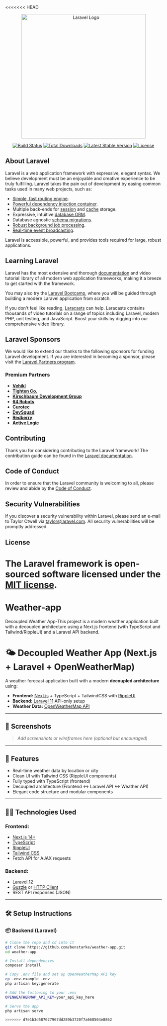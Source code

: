 <<<<<<< HEAD
<p align="center"><a href="https://laravel.com" target="_blank"><img src="https://raw.githubusercontent.com/laravel/art/master/logo-lockup/5%20SVG/2%20CMYK/1%20Full%20Color/laravel-logolockup-cmyk-red.svg" width="400" alt="Laravel Logo"></a></p>

<p align="center">
<a href="https://github.com/laravel/framework/actions"><img src="https://github.com/laravel/framework/workflows/tests/badge.svg" alt="Build Status"></a>
<a href="https://packagist.org/packages/laravel/framework"><img src="https://img.shields.io/packagist/dt/laravel/framework" alt="Total Downloads"></a>
<a href="https://packagist.org/packages/laravel/framework"><img src="https://img.shields.io/packagist/v/laravel/framework" alt="Latest Stable Version"></a>
<a href="https://packagist.org/packages/laravel/framework"><img src="https://img.shields.io/packagist/l/laravel/framework" alt="License"></a>
</p>

## About Laravel

Laravel is a web application framework with expressive, elegant syntax. We believe development must be an enjoyable and creative experience to be truly fulfilling. Laravel takes the pain out of development by easing common tasks used in many web projects, such as:

- [Simple, fast routing engine](https://laravel.com/docs/routing).
- [Powerful dependency injection container](https://laravel.com/docs/container).
- Multiple back-ends for [session](https://laravel.com/docs/session) and [cache](https://laravel.com/docs/cache) storage.
- Expressive, intuitive [database ORM](https://laravel.com/docs/eloquent).
- Database agnostic [schema migrations](https://laravel.com/docs/migrations).
- [Robust background job processing](https://laravel.com/docs/queues).
- [Real-time event broadcasting](https://laravel.com/docs/broadcasting).

Laravel is accessible, powerful, and provides tools required for large, robust applications.

## Learning Laravel

Laravel has the most extensive and thorough [documentation](https://laravel.com/docs) and video tutorial library of all modern web application frameworks, making it a breeze to get started with the framework.

You may also try the [Laravel Bootcamp](https://bootcamp.laravel.com), where you will be guided through building a modern Laravel application from scratch.

If you don't feel like reading, [Laracasts](https://laracasts.com) can help. Laracasts contains thousands of video tutorials on a range of topics including Laravel, modern PHP, unit testing, and JavaScript. Boost your skills by digging into our comprehensive video library.

## Laravel Sponsors

We would like to extend our thanks to the following sponsors for funding Laravel development. If you are interested in becoming a sponsor, please visit the [Laravel Partners program](https://partners.laravel.com).

### Premium Partners

- **[Vehikl](https://vehikl.com/)**
- **[Tighten Co.](https://tighten.co)**
- **[Kirschbaum Development Group](https://kirschbaumdevelopment.com)**
- **[64 Robots](https://64robots.com)**
- **[Curotec](https://www.curotec.com/services/technologies/laravel/)**
- **[DevSquad](https://devsquad.com/hire-laravel-developers)**
- **[Redberry](https://redberry.international/laravel-development/)**
- **[Active Logic](https://activelogic.com)**

## Contributing

Thank you for considering contributing to the Laravel framework! The contribution guide can be found in the [Laravel documentation](https://laravel.com/docs/contributions).

## Code of Conduct

In order to ensure that the Laravel community is welcoming to all, please review and abide by the [Code of Conduct](https://laravel.com/docs/contributions#code-of-conduct).

## Security Vulnerabilities

If you discover a security vulnerability within Laravel, please send an e-mail to Taylor Otwell via [taylor@laravel.com](mailto:taylor@laravel.com). All security vulnerabilities will be promptly addressed.

## License

The Laravel framework is open-sourced software licensed under the [MIT license](https://opensource.org/licenses/MIT).
=======
# Weather-app
Decoupled Weather App-This project is a modern weather application built with a decoupled architecture using a Next.js frontend (with TypeScript and Tailwind/RippleUI) and a Laravel API backend. 

# 🌤️ Decoupled Weather App (Next.js + Laravel + OpenWeatherMap)

A weather forecast application built with a modern **decoupled architecture** using:

- **Frontend:** [Next.js](https://nextjs.org/) + TypeScript + TailwindCSS with [RippleUI](https://ui.rippleui.com/)
- **Backend:** [Laravel 11](https://laravel.com/) API-only setup
- **Weather Data:** [OpenWeatherMap API](https://openweathermap.org/api)

---

## 📸 Screenshots

> _Add screenshots or wireframes here (optional but encouraged)_

---

## 🚀 Features

- Real-time weather data by location or city
- Clean UI with Tailwind CSS (RippleUI components)
- Fully typed with TypeScript (frontend)
- Decoupled architecture (Frontend <-> Laravel API <-> Weather API)
- Elegant code structure and modular components

---

## 🧑‍💻 Technologies Used

### Frontend:
- [Next.js 14+](https://nextjs.org/)
- [TypeScript](https://www.typescriptlang.org/)
- [RippleUI](https://ui.rippleui.com/)
- [Tailwind CSS](https://tailwindcss.com/)
- Fetch API for AJAX requests

### Backend:
- [Laravel 12](https://laravel.com/)
- [Guzzle](https://docs.guzzlephp.org/en/stable/) or [HTTP Client](https://laravel.com/docs/http-client)
- REST API responses (JSON)

---

## 🛠️ Setup Instructions

### 📦 Backend (Laravel)

```bash
# Clone the repo and cd into it
git clone https://github.com/benstarke/weather-app.git
cd weather-app

# Install dependencies
composer install

# Copy .env file and set up OpenWeatherMap API key
cp .env.example .env
php artisan key:generate

# Add the following to your .env
OPENWEATHERMAP_API_KEY=your_api_key_here

# Serve the app
php artisan serve

>>>>>>> d7e1b3d587027967dd289b3720f7a668504e8862
